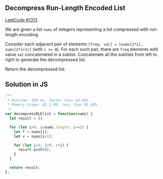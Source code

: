 ## Decompress Run-Length Encoded List
[LeetCode #1313](https://leetcode.com/problems/decompress-run-length-encoded-list/)

We are given a list `nums` of integers representing a list compressed with run-length encoding.

Consider each adjacent pair of elements `[freq, val] = [nums[2*i], nums[2*i+1]]` (with `i >= 0`).  For each such pair, there are `freq` elements with value `val` concatenated in a sublist. Concatenate all the sublists from left to right to generate the decompressed list.

Return the decompressed list.

## Solution in JS

```js
/**
 * Runtime: 100 ms, faster than 50.06%
 * Memory Usage: 42.2 MB, less than 66.48%
 */
var decompressRLElist = function(nums) {
  let result = []

  for (let i=0; i<nums.length; i+=2) {
    let f = nums[i];
    let v = nums[i+1];

    for (let j=0; j<f; ++j) {
      result.push(v);
    }
  }

  return result;
};
```